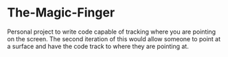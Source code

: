 # The-Magic-Finger
Personal project to write code capable of tracking where you are pointing on the screen. The second iteration of this would allow someone to point at a surface and have the code track to where they are pointing at.